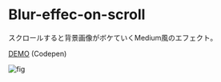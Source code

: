 # Blur-effec-on-scroll


スクロールすると背景画像がボケていくMedium風のエフェクト。

[DEMO](http://codepen.io/harayu/pen/VvNKJB) (Codepen)

![fig](https://dl.dropboxusercontent.com/u/587895/github/blureffect-compressor.gif)
